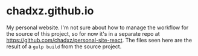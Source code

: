chadxz.github.io
================

My personal website. I'm not sure about how to manage the workflow for the source of this project, so for now it's in a separate repo at https://github.com/chadxz/personal-site-react. The files seen here are the result of a `gulp build` from the source project.
